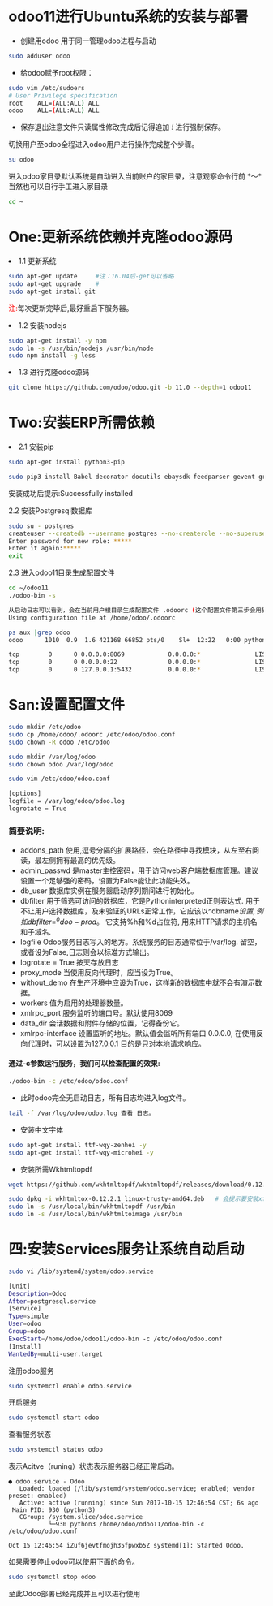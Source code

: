# odoo11进行Ubuntu系统的安装与部署
* 创建用odoo 用于同一管理odoo进程与启动
``` bash
sudo adduser odoo
```
* 给odoo赋予root权限：

``` bash
sudo vim /etc/sudoers
# User Privilege specification
root    ALL=(ALL:ALL) ALL
odoo    ALL=(ALL:ALL) ALL
```
* 保存退出注意文件只读属性修改完成后记得追加 *!* 进行强制保存。

切换用户至odoo全程进入odoo用户进行操作完成整个步骤。
``` bash
su odoo
```
进入odoo家目录默认系统是自动进入当前账户的家目录，注意观察命令行前 *～*当然也可以自行手工进入家目录
``` bash
cd ~
```
# One:更新系统依赖并克隆odoo源码
<li>1.1 更新系统

``` bash
sudo apt-get update     #注：16.04后-get可以省略
sudo apt-get upgrade    #
sudo apt-get install git
```

<font color=red>注:</font>每次更新完毕后,最好重启下服务器。

<li>1.2 安装nodejs

``` bash
sudo apt-get install -y npm
sudo ln -s /usr/bin/nodejs /usr/bin/node
sudo npm install -g less
```

<li>1.3 进行克隆odoo源码

``` bash
git clone https://github.com/odoo/odoo.git -b 11.0 --depth=1 odoo11
```

# Two:安装ERP所需依赖
<li>2.1 安装pip

``` bash
sudo apt-get install python3-pip
```
``` bash
sudo pip3 install Babel decorator docutils ebaysdk feedparser gevent greenlet html2text Jinja2 lxml Mako MarkupSafe mock num2words ofxparse passlib Pillow psutil psycogreen psycopg2 pydot pyparsing PyPDF2 pyserial python-dateutil python-openid pytz pyusb PyYAML qrcode reportlab requests six suds-jurko vatnumber vobject Werkzeug XlsxWriter xlwt xlrd 
```

安装成功后提示:Successfully installed

2.2 安装Postgresql数据库
``` bash
sudo su - postgres
createuser --createdb --username postgres --no-createrole --no-superuser --pwprompt odoo
Enter password for new role: *****
Enter it again:*****
exit
```

2.3 进入odoo11目录生成配置文件

``` bash
cd ~/odoo11
./odoo-bin -s
```

``` bash
从启动日志可以看到，会在当前用户根目录生成配置文件 .odoorc (这个配置文件第三步会用到)
Using configuration file at /home/odoo/.odoorc
```

``` bash
ps aux |grep odoo
odoo      1010  0.9  1.6 421168 66852 pts/0    Sl+  12:22   0:00 python3 ./odoo-bin -c /etc/odoo/odoo.conf
```
```bash
tcp        0      0 0.0.0.0:8069            0.0.0.0:*               LISTEN     
tcp        0      0 0.0.0.0:22              0.0.0.0:*               LISTEN     
tcp        0      0 127.0.0.1:5432          0.0.0.0:*               LISTEN 
```
# San:设置配置文件

``` bash
sudo mkdir /etc/odoo
sudo cp /home/odoo/.odoorc /etc/odoo/odoo.conf
sudo chown -R odoo /etc/odoo
```

``` bash
sudo mkdir /var/log/odoo
sudo chown odoo /var/log/odoo
```
``` bash
sudo vim /etc/odoo/odoo.conf
```
``` bash
[options]
logfile = /var/log/odoo/odoo.log
logrotate = True
```
### 简要说明:
* addons_path 使用,逗号分隔的扩展路径，会在路径中寻找模块，从左至右阅读，最左侧拥有最高的优先级。
* admin_passwd 是master主控密码，用于访问web客户端数据库管理。建议设置一个足够强的密码，设置为False能让此功能失效。
* db_user 数据库实例在服务器启动序列期间进行初始化。
* dbfilter 用于筛选可访问的数据库，它是Pythoninterpreted正则表达式. 用于不让用户选择数据库，及未验证的URLs正常工作，它应该以^dbname$设置, 例如 dbfilter=^odoo-prod$。 它支持%h和%d占位符, 用来HTTP请求的主机名和子域名.
* logfile Odoo服务日志写入的地方。系统服务的日志通常位于/var/log. 留空，或者设为False,日志则会以标准方式输出。
* logrotate = True 按天存放日志
* proxy_mode 当使用反向代理时，应当设为True。
* without_demo 在生产环境中应设为True，这样新的数据库中就不会有演示数据。
* workers 值为启用的处理器数量。
* xmlrpc_port 服务监听的端口号。默认使用8069
* data_dir 会话数据和附件存储的位置，记得备份它。
* xmlrpc-interface 设置监听的地址。默认值会监听所有端口 0.0.0.0, 在使用反向代理时，可以设置为127.0.0.1 目的是只对本地请求响应。

#### 通过-c参数运行服务，我们可以检查配置的效果:
``` bash
./odoo-bin -c /etc/odoo/odoo.conf
```
* 此时odoo完全无启动日志，所有日志均进入log文件。
``` bash
tail -f /var/log/odoo/odoo.log 查看 日志。
```
* 安装中文字体
``` bash
sudo apt-get install ttf-wqy-zenhei -y
sudo apt-get install ttf-wqy-microhei -y
```
* 安装所需Wkhtmltopdf
``` bash
wget https://github.com/wkhtmltopdf/wkhtmltopdf/releases/download/0.12.2.1/wkhtmltox-0.12.2.1_linux-trusty-amd64.deb

sudo dpkg -i wkhtmltox-0.12.2.1_linux-trusty-amd64.deb   # 会提示要安装xfonts-75dpi 等，这时候用apt-get -f install会安装这2个依赖
sudo ln -s /usr/local/bin/wkhtmltopdf /usr/bin 
sudo ln -s /usr/local/bin/wkhtmltoimage /usr/bin
```

# 四:安装Services服务让系统自动启动

``` bash
sudo vi /lib/systemd/system/odoo.service
```
``` bash
[Unit]
Description=Odoo
After=postgresql.service
[Service]
Type=simple
User=odoo
Group=odoo
ExecStart=/home/odoo/odoo11/odoo-bin -c /etc/odoo/odoo.conf
[Install]
WantedBy=multi-user.target
```
注册odoo服务 
``` bash
sudo systemctl enable odoo.service
```
开启服务
``` bash
sudo systemctl start odoo
```
查看服务状态
``` bash
sudo systemctl status odoo
```
表示Acitve（runing）状态表示服务器已经正常启动。
``` baash
● odoo.service - Odoo
   Loaded: loaded (/lib/systemd/system/odoo.service; enabled; vendor preset: enabled)
   Active: active (running) since Sun 2017-10-15 12:46:54 CST; 6s ago
 Main PID: 930 (python3)
   CGroup: /system.slice/odoo.service
           └─930 python3 /home/odoo/odoo11/odoo-bin -c /etc/odoo/odoo.conf

Oct 15 12:46:54 iZuf6jevtfmojh35fpwxb5Z systemd[1]: Started Odoo.
```
如果需要停止odoo可以使用下面的命令。
``` bash
sudo systemctl stop odoo
```
至此Odoo部署已经完成并且可以进行使用
